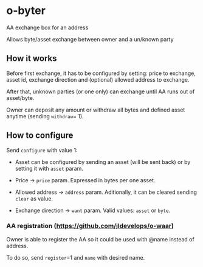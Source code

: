 # o-byter
AA exchange box for an address

Allows byte/asset exchange between owner and a un/known party

## How it works
Before first exchange, it has to be configured by setting: price to exchange, asset id, exchange direction and (optional) allowed address to exchange.

After that, unknown parties (or one only) can exchange until AA runs out of asset/byte.

Owner can deposit any amount or withdraw all bytes and defined asset anytime (sending `withdraw`= 1).

## How to configure
Send `configure` with value 1:

- Asset can be configured by sending an asset (will be sent back) or by setting it with `asset` param.

- Price -> `price` param. Expressed in bytes per one asset.

- Allowed address -> `address` param. Aditionally, it can be cleared sending `clear` as value.

- Exchange direction -> `want` param. Valid values: `asset` or `byte`.

### AA registration (https://github.com/jldevelops/o-waar)
Owner is able to register the AA so it could be used with @name instead of address.

To do so, send `register`=1 and `name` with desired name.
